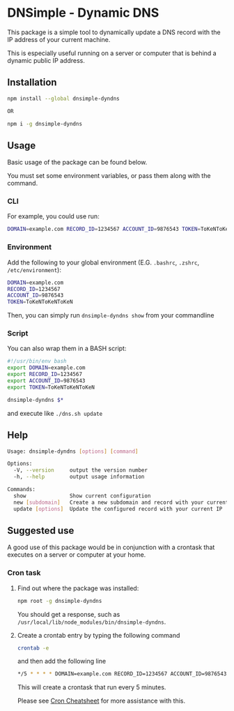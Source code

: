 # DNSimple - Dynamic DNS

This package is a simple tool to dynamically update a DNS record with the IP address of your current machine.

This is especially useful running on a server or computer that is behind a dynamic public IP address.

## Installation

```bash
npm install --global dnsimple-dyndns

OR

npm i -g dnsimple-dyndns
```

## Usage
Basic usage of the package can be found below. 

You must set some environment variables, or pass them along with the command.

### CLI
For example, you could use run:

```bash
DOMAIN=example.com RECORD_ID=1234567 ACCOUNT_ID=9876543 TOKEN=ToKeNToKeNToKeN dnsimple-dyndns show
```
### Environment
Add the following to your global environment (E.G. `.bashrc`, `.zshrc`, `/etc/environment`):

```bash
DOMAIN=example.com
RECORD_ID=1234567
ACCOUNT_ID=9876543
TOKEN=ToKeNToKeNToKeN
```

Then, you can simply run `dnsimple-dyndns show` from your commandline

### Script

You can also wrap them in a BASH script:

```bash
#!/usr/bin/env bash
export DOMAIN=example.com
export RECORD_ID=1234567
export ACCOUNT_ID=9876543
export TOKEN=ToKeNToKeNToKeN

dnsimple-dyndns $*
```

and execute like `./dns.sh update`

## Help
```bash
Usage: dnsimple-dyndns [options] [command]

Options:
  -V, --version     output the version number
  -h, --help        output usage information

Commands:
  show              Show current configuration
  new [subdomain]   Create a new subdomain and record with your current IP
  update [options]  Update the configured record with your current IP
```

## Suggested use
A good use of this package would be in conjunction with a crontask that executes on a server or computer at your home.

### Cron task
1. Find out where the package was installed:

    ```bash
    npm root -g dnsimple-dyndns
    ```
    
    You should get a response, such as `/usr/local/lib/node_modules/bin/dnsimple-dyndns`.

2. Create a crontab entry by typing the following command
    ```bash
    crontab -e
    ```
    
    and then add the following line

    ```bash
    */5 * * * * DOMAIN=example.com RECORD_ID=1234567 ACCOUNT_ID=9876543 TOKEN=ToKeNToKeNToKeN /usr/local/lib/node_modules/bin/dnsimple-dyndns update
    ```
    
    This will create a crontask that run every 5 minutes. 
    
    Please see [Cron Cheatsheet](https://devhints.io/cron) for more assistance with this.
